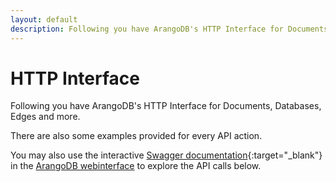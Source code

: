 ```yaml
---
layout: default
description: Following you have ArangoDB's HTTP Interface for Documents, Databases, Edges and more
---
```

HTTP Interface
==============

Following you have ArangoDB's HTTP Interface for Documents, Databases, Edges and more.

There are also some examples provided for every API action. 

You may also use the interactive [Swagger documentation](http://swagger.io){:target="_blank"} in the
[ArangoDB webinterface](../programs-web-interface.html)
to explore the API calls below.